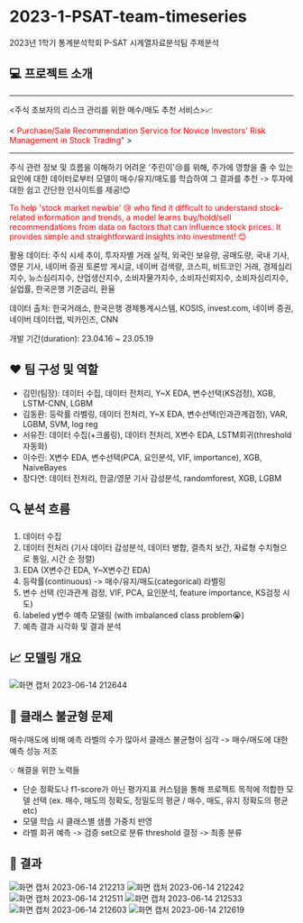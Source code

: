 # 2023-1-PSAT-team-timeseries
2023년 1학기 통계분석학회 P-SAT 시계열자료분석팀 주제분석  



## 💻 프로젝트 소개
---
<주식 초보자의 리스크 관리를 위한 매수/매도 추천 서비스>📈  

<<span style="color:red"> Purchase/Sale Recommendation Service for Novice Investors' Risk Management in Stock Trading" </span>>
***

주식 관련 정보 및 흐름을 이해하기 어려운 '주린이'😢를 위해, 주가에 영향을 줄 수 있는 요인에 대한 데이터로부터 모델이 매수/유지/매도를 학습하여 그 결과를 추천 -> 투자에 대한 쉽고 간단한 인사이트를 제공!😊  

<span style="color:red">To help 'stock market newbie' 😢 who find it difficult to understand stock-related information and trends, a model learns buy/hold/sell recommendations from data on factors that can influence stock prices. It provides simple and straightforward insights into investment! 😊</span>




활용 데이터: 주식 시세 추이, 투자자별 거래 실적, 외국인 보유량, 공매도량, 국내 기사, 영문 기사, 네이버 증권 토론방 게시글, 네이버 검색량, 코스피, 비트코인 거래, 경제심리지수, 뉴스심리지수, 산업생산지수, 소비자물가지수, 소비자신뢰지수, 소비자심리지수, 실업률, 한국은행 기준금리, 환율

데이터 출처: 한국거래소, 한국은행 경제통계시스템, KOSIS, invest.com, 네이버 증권, 네이버 데이터랩, 빅카인즈, CNN

개발 기간(duration): 23.04.16 ~ 23.05.19


## ❤️ 팀 구성 및 역할
- 김민(팀장): 데이터 수집, 데이터 전처리, Y~X EDA, 변수선택(KS검정), XGB, LSTM-CNN, LGBM
- 김동환: 등락률 라벨링, 데이터 전처리, Y~X EDA, 변수선택(인과관계검정), VAR, LGBM, SVM, log reg
- 서유진: 데이터 수집(+크롤링), 데이터 전처리, X변수 EDA, LSTM회귀(threshold자동화)
- 이수린: X변수 EDA, 변수선택(PCA, 요인분석, VIF, importance), XGB, NaiveBayes
- 장다연: 데이터 전처리, 한글/영문 기사 감성분석, randomforest, XGB, LGBM


## 🔍 분석 흐름
1. 데이터 수집
2. 데이터 전처리 (기사 데이터 감성분석, 데이터 병합, 결측치 보간, 자료형 수치형으로 통일, 시간 순 정렬)
3. EDA (X변수간 EDA, Y~X변수간 EDA)
4. 등락률(continuous) -> 매수/유지/매도(categorical) 라벨링
5. 변수 선택 (인과관계 검정, VIF, PCA, 요인분석, feature importance, KS검정 시도)
6. labeled y변수 예측 모델링 (with imbalanced class problem😭)
7. 예측 결과 시각화 및 결과 분석


## 📈 모델링 개요
![화면 캡처 2023-06-14 212644](https://github.com/mminiiii/ModelingStockBuySellPrediction/assets/90174257/ef628d73-e77e-4e37-a0ec-97bb7c19c735)


## 🚨 클래스 불균형 문제
매수/매도에 비해 예측 라벨의 수가 많아서 클래스 불균형이 심각 -> 매수/매도에 대한 예측 성능 저조

💡 해결을 위한 노력들
- 단순 정확도나 f1-score가 아닌 평가지표 커스텀을 통해 프로젝트 목적에 적합한 모델 선택 (ex. 매수, 매도의 정확도, 정밀도의 평균 / 매수, 매도, 유지 정확도의 평균 etc)
- 모델 학습 시 클래스별 샘플 가중치 반영
- 라벨 회귀 예측 -> 검증 set으로 분류 threshold 결정 -> 최종 분류


## 📃 결과
![화면 캡처 2023-06-14 212213](https://github.com/mminiiii/ModelingStockBuySellPrediction/assets/90174257/60fad7c1-5b94-4a24-a004-aaed0c71976c)
![화면 캡처 2023-06-14 212242](https://github.com/mminiiii/ModelingStockBuySellPrediction/assets/90174257/ab0a5ce1-e32e-4508-a379-f7543abe4bbd)
![화면 캡처 2023-06-14 212511](https://github.com/mminiiii/ModelingStockBuySellPrediction/assets/90174257/4a5403a3-b952-433f-bd1c-527da7ebc030)
![화면 캡처 2023-06-14 212533](https://github.com/mminiiii/ModelingStockBuySellPrediction/assets/90174257/e84f0203-acd0-4baa-9579-9108bd9abd88)
![화면 캡처 2023-06-14 212603](https://github.com/mminiiii/ModelingStockBuySellPrediction/assets/90174257/c36b4367-947a-4837-9d38-32889bfea767)
![화면 캡처 2023-06-14 212619](https://github.com/mminiiii/ModelingStockBuySellPrediction/assets/90174257/1206e5ed-a46d-47a9-b6d2-e7b03b96fd66)

